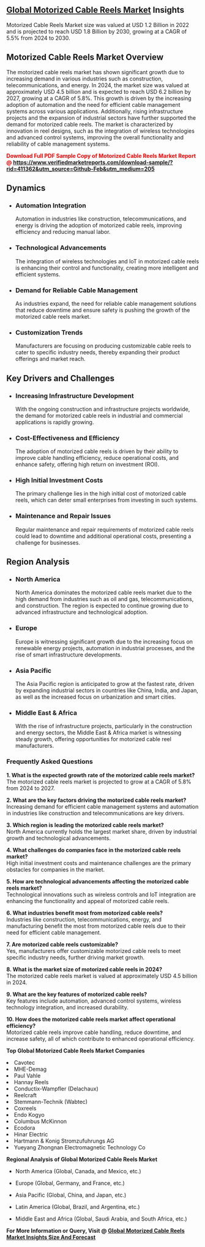 <h2><a href="https://www.verifiedmarketreports.com/download-sample/?rid=411362&amp;utm_source=Github&amp;utm_medium=205" target="_blank">Global Motorized Cable Reels Market</a> Insights</h2><p>Motorized Cable Reels Market size was valued at USD 1.2 Billion in 2022 and is projected to reach USD 1.8 Billion by 2030, growing at a CAGR of 5.5% from 2024 to 2030.</p><p> <h2>Motorized Cable Reels Market Overview</h2> <p>The motorized cable reels market has shown significant growth due to increasing demand in various industries such as construction, telecommunications, and energy. In 2024, the market size was valued at approximately USD 4.5 billion and is expected to reach USD 6.2 billion by 2027, growing at a CAGR of 5.8%. This growth is driven by the increasing adoption of automation and the need for efficient cable management systems across various applications. Additionally, rising infrastructure projects and the expansion of industrial sectors have further supported the demand for motorized cable reels. The market is characterized by innovation in reel designs, such as the integration of wireless technologies and advanced control systems, improving the overall functionality and reliability of cable management systems.</p> <p><strong><p><span class=""><span style="color: #ff0000;"><strong>Download Full PDF Sample Copy of Motorized Cable Reels Market Report</strong> @ </span><a href="https://www.verifiedmarketreports.com/download-sample/?rid=411362&amp;utm_source=Github-Feb&amp;utm_medium=205" target="_blank">https://www.verifiedmarketreports.com/download-sample/?rid=411362&amp;utm_source=Github-Feb&amp;utm_medium=205</a></span></p></strong></p> <h2>Dynamics</h2> <ul> <li><h3>Automation Integration</h3> Automation in industries like construction, telecommunications, and energy is driving the adoption of motorized cable reels, improving efficiency and reducing manual labor.</li> <li><h3>Technological Advancements</h3> The integration of wireless technologies and IoT in motorized cable reels is enhancing their control and functionality, creating more intelligent and efficient systems.</li> <li><h3>Demand for Reliable Cable Management</h3> As industries expand, the need for reliable cable management solutions that reduce downtime and ensure safety is pushing the growth of the motorized cable reels market.</li> <li><h3>Customization Trends</h3> Manufacturers are focusing on producing customizable cable reels to cater to specific industry needs, thereby expanding their product offerings and market reach.</li> </ul> <h2>Key Drivers and Challenges</h2> <ul> <li><h3>Increasing Infrastructure Development</h3> With the ongoing construction and infrastructure projects worldwide, the demand for motorized cable reels in industrial and commercial applications is rapidly growing.</li> <li><h3>Cost-Effectiveness and Efficiency</h3> The adoption of motorized cable reels is driven by their ability to improve cable handling efficiency, reduce operational costs, and enhance safety, offering high return on investment (ROI).</li> <li><h3>High Initial Investment Costs</h3> The primary challenge lies in the high initial cost of motorized cable reels, which can deter small enterprises from investing in such systems.</li> <li><h3>Maintenance and Repair Issues</h3> Regular maintenance and repair requirements of motorized cable reels could lead to downtime and additional operational costs, presenting a challenge for businesses.</li> </ul> <h2>Region Analysis</h2> <ul> <li><h3>North America</h3> North America dominates the motorized cable reels market due to the high demand from industries such as oil and gas, telecommunications, and construction. The region is expected to continue growing due to advanced infrastructure and technological adoption.</li> <li><h3>Europe</h3> Europe is witnessing significant growth due to the increasing focus on renewable energy projects, automation in industrial processes, and the rise of smart infrastructure developments.</li> <li><h3>Asia Pacific</h3> The Asia Pacific region is anticipated to grow at the fastest rate, driven by expanding industrial sectors in countries like China, India, and Japan, as well as the increased focus on urbanization and smart cities.</li> <li><h3>Middle East & Africa</h3> With the rise of infrastructure projects, particularly in the construction and energy sectors, the Middle East & Africa market is witnessing steady growth, offering opportunities for motorized cable reel manufacturers.</li> </ul> <h3>Frequently Asked Questions</h3> <p><strong>1. What is the expected growth rate of the motorized cable reels market?</strong><br/> The motorized cable reels market is projected to grow at a CAGR of 5.8% from 2024 to 2027.</p> <p><strong>2. What are the key factors driving the motorized cable reels market?</strong><br/> Increasing demand for efficient cable management systems and automation in industries like construction and telecommunications are key drivers.</p> <p><strong>3. Which region is leading the motorized cable reels market?</strong><br/> North America currently holds the largest market share, driven by industrial growth and technological advancements.</p> <p><strong>4. What challenges do companies face in the motorized cable reels market?</strong><br/> High initial investment costs and maintenance challenges are the primary obstacles for companies in the market.</p> <p><strong>5. How are technological advancements affecting the motorized cable reels market?</strong><br/> Technological innovations such as wireless controls and IoT integration are enhancing the functionality and appeal of motorized cable reels.</p> <p><strong>6. What industries benefit most from motorized cable reels?</strong><br/> Industries like construction, telecommunications, energy, and manufacturing benefit the most from motorized cable reels due to their need for efficient cable management.</p> <p><strong>7. Are motorized cable reels customizable?</strong><br/> Yes, manufacturers offer customizable motorized cable reels to meet specific industry needs, further driving market growth.</p> <p><strong>8. What is the market size of motorized cable reels in 2024?</strong><br/> The motorized cable reels market is valued at approximately USD 4.5 billion in 2024.</p> <p><strong>9. What are the key features of motorized cable reels?</strong><br/> Key features include automation, advanced control systems, wireless technology integration, and increased durability.</p> <p><strong>10. How does the motorized cable reels market affect operational efficiency?</strong><br/> Motorized cable reels improve cable handling, reduce downtime, and increase safety, all of which contribute to enhanced operational efficiency.</p> </p><p><strong>Top Global Motorized Cable Reels Market Companies</strong></p><div data-test-id=""><p><li>Cavotec</li><li> MHE-Demag</li><li> Paul Vahle</li><li> Hannay Reels</li><li> Conductix-Wampfler (Delachaux)</li><li> Reelcraft</li><li> Stemmann-Technik (Wabtec)</li><li> Coxreels</li><li> Endo Kogyo</li><li> Columbus McKinnon</li><li> Ecodora</li><li> Hinar Electric</li><li> Hartmann & Konig Stromzufuhrungs AG</li><li> Yueyang Zhongnan Electromagnetic Technology Co</li></p><div><strong>Regional Analysis of&nbsp;Global Motorized Cable Reels Market</strong></div><ul><li dir="ltr"><p dir="ltr">North America&nbsp;(Global, Canada, and Mexico, etc.)</p></li><li dir="ltr"><p dir="ltr">Europe (Global, Germany, and France, etc.)</p></li><li dir="ltr"><p dir="ltr">Asia Pacific&nbsp;(Global, China, and Japan, etc.)</p></li><li dir="ltr"><p dir="ltr">Latin America&nbsp;(Global, Brazil, and Argentina, etc.)</p></li><li dir="ltr">Middle East and Africa&nbsp;(Global, Saudi Arabia, and South Africa, etc.)</li></ul><p><strong>For More Information or Query, Visit @&nbsp;</strong><strong><a href="https://www.verifiedmarketreports.com/product/motorized-cable-reels-market/?utm_source=Github&amp;utm_medium=205" target="_blank">Global Motorized Cable Reels Market Insights Size And Forecast</a></strong></p></div>
